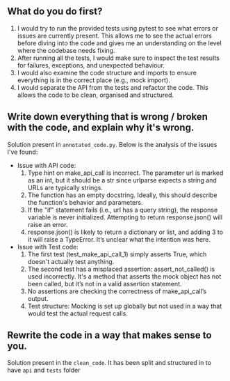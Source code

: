## What do you do first?

1. I would try to run the provided tests using pytest to see what errors or issues are currently present. This allows me to see the actual errors before diving into the code and gives me an understanding on the level where the codebase needs fixing.
2. After running all the tests, I would make sure to inspect the test results for failures, exceptions, and unexpected behaviour.
3. I would also examine the code structure and imports to ensure everything is in the correct place (e.g., mock import).
4. I would separate the API from the tests and refactor the code. This allows the code to be clean, organised and structured.

## Write down everything that is wrong / broken with the code, and explain why it's wrong.

Solution present in ```annotated_code.py```. Below is the analysis of the issues I've found:

- Issue with API code:
    1. Type hint on make_api_call is incorrect. The parameter url is marked as an int, but it should be a str since urlparse expects a string and URLs are typically strings.
    2. The function has an empty docstring. Ideally, this should describe the function's behavior and parameters.
    3. If the "if" statement fails (i.e., url has a query string), the response variable is never initialized. Attempting to return response.json() will raise an error.
    4. response.json() is likely to return a dictionary or list, and adding 3 to it will raise a TypeError. It’s unclear what the intention was here.
- Issue with Test code:
    1. The first test (test_make_api_call_1) simply asserts True, which doesn't actually test anything.
    2. The second test has a misplaced assertion: assert_not_called() is used incorrectly. It's a method that
      asserts the mock object has not been called, but it’s not in a valid assertion statement.
    3. No assertions are checking the correctness of make_api_call’s output.
    4. Test structure: Mocking is set up globally but not used in a way that would test the actual request calls.

## Rewrite the code in a way that makes sense to you.

Solution present in the ```clean_code```. It has been split and structured in to have ```api``` and ```tests``` folder
